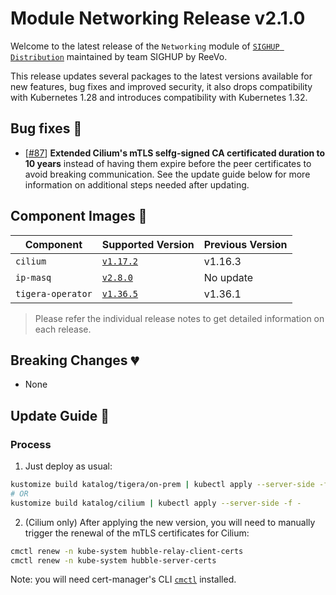 # Module Networking Release v2.1.0

Welcome to the latest release of the `Networking` module of [`SIGHUP Distribution`](https://github.com/sighupio/distribution) maintained by team SIGHUP by ReeVo.

This release updates several packages to the latest versions available for new features, bug fixes and improved security, it also drops compatibility with Kubernetes 1.28 and introduces compatibility with Kubernetes 1.32.

## Bug fixes 🐞

- [[#87](https://github.com/sighupio/module-networking/pull/87)] **Extended Cilium's mTLS selfg-signed CA certificated duration to 10 years** instead of having them expire before the peer certificates to avoid breaking communication. See the update guide below for more information on additional steps needed after updating.

## Component Images 🚢

| Component         | Supported Version                                                                | Previous Version |
| ----------------- | -------------------------------------------------------------------------------- | ---------------- |
| `cilium`          | [`v1.17.2`](https://github.com/cilium/cilium/releases/tag/v1.17.2)               | v1.16.3          |
| `ip-masq`         | [`v2.8.0`](https://github.com/kubernetes-sigs/ip-masq-agent/releases/tag/v2.8.0) | No update        |
| `tigera-operator` | [`v1.36.5`](https://github.com/tigera/operator/releases/tag/v1.36.5)             | v1.36.1          |

> Please refer the individual release notes to get detailed information on each release.

## Breaking Changes 💔

- None

## Update Guide 🦮

### Process

1. Just deploy as usual:

```bash
kustomize build katalog/tigera/on-prem | kubectl apply --server-side -f -
# OR
kustomize build katalog/cilium | kubectl apply --server-side -f -
```

2. (Cilium only) After applying the new version, you will need to manually trigger the renewal of the mTLS certificates for Cilium:

```bash
cmctl renew -n kube-system hubble-relay-client-certs
cmctl renew -n kube-system hubble-server-certs
```

Note: you will need cert-manager's CLI [`cmctl`](https://cert-manager.io/docs/reference/cmctl/) installed.
